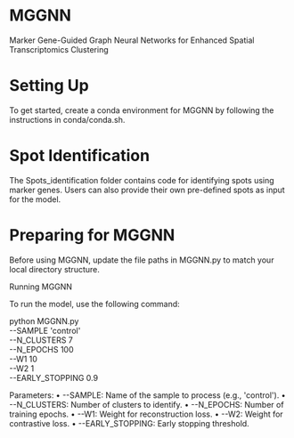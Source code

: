 # MGGNN
Marker Gene-Guided Graph Neural Networks for Enhanced Spatial Transcriptomics Clustering

# Setting Up

To get started, create a conda environment for MGGNN by following the instructions in conda/conda.sh.

# Spot Identification

The Spots_identification folder contains code for identifying spots using marker genes. Users can also provide their own pre-defined spots as input for the model.

# Preparing for MGGNN

Before using MGGNN, update the file paths in MGGNN.py to match your local directory structure.

Running MGGNN

To run the model, use the following command:

python MGGNN.py \
    --SAMPLE 'control' \
    --N_CLUSTERS 7 \
    --N_EPOCHS 100 \
    --W1 10 \
    --W2 1 \
    --EARLY_STOPPING 0.9

Parameters:
	•	--SAMPLE: Name of the sample to process (e.g., 'control').
	•	--N_CLUSTERS: Number of clusters to identify.
	•	--N_EPOCHS: Number of training epochs.
	•	--W1: Weight for reconstruction loss.
	•	--W2: Weight for contrastive loss.
	•	--EARLY_STOPPING: Early stopping threshold.
